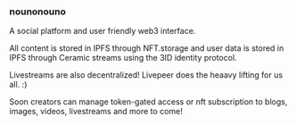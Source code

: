 ### nounonouno 

A social platform and user friendly web3 interface.

All content is stored in IPFS through NFT.storage and user data is stored in IPFS through Ceramic streams using the 3ID identity protocol.

Livestreams are also decentralized! Livepeer does the heaavy lifting for us all. :)

Soon  creators can manage token-gated access or nft subscription to blogs, images, videos, livestreams and more to come!


